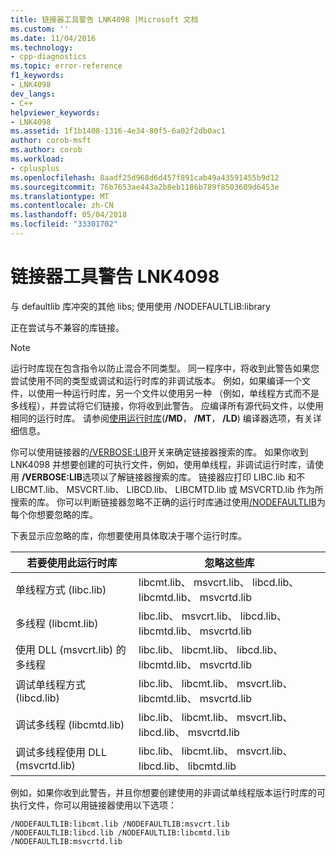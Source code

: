 ```yaml
---
title: 链接器工具警告 LNK4098 |Microsoft 文档
ms.custom: ''
ms.date: 11/04/2016
ms.technology:
- cpp-diagnostics
ms.topic: error-reference
f1_keywords:
- LNK4098
dev_langs:
- C++
helpviewer_keywords:
- LNK4098
ms.assetid: 1f1b1408-1316-4e34-80f5-6a02f2db0ac1
author: corob-msft
ms.author: corob
ms.workload:
- cplusplus
ms.openlocfilehash: 8aadf25d968d6d457f891cab49a43591455b9d12
ms.sourcegitcommit: 76b7653ae443a2b8eb1186b789f8503609d6453e
ms.translationtype: MT
ms.contentlocale: zh-CN
ms.lasthandoff: 05/04/2018
ms.locfileid: "33301702"
---
```

# <a name="linker-tools-warning-lnk4098"></a>链接器工具警告 LNK4098
与 defaultlib 库冲突的其他 libs; 使用使用 /NODEFAULTLIB:library  
  
 正在尝试与不兼容的库链接。  
  
> [!NOTE]
>  运行时库现在包含指令以防止混合不同类型。 同一程序中，将收到此警告如果您尝试使用不同的类型或调试和运行时库的非调试版本。 例如，如果编译一个文件，以使用一种运行时库，另一个文件以使用另一种 （例如，单线程方式而不是多线程），并尝试将它们链接，你将收到此警告。 应编译所有源代码文件，以使用相同的运行时库。 请参阅[使用运行时库](../../build/reference/md-mt-ld-use-run-time-library.md)(**/MD**， **/MT**， **/LD**) 编译器选项，有关详细信息。  
  
 你可以使用链接器的[/VERBOSE:LIB](../../build/reference/verbose-print-progress-messages.md)开关来确定链接器搜索的库。 如果你收到 LNK4098 并想要创建的可执行文件，例如，使用单线程，非调试运行时库，请使用 **/VERBOSE:LIB**选项以了解链接器搜索的库。 链接器应打印 LIBC.lib 和不 LIBCMT.lib、 MSVCRT.lib、 LIBCD.lib、 LIBCMTD.lib 或 MSVCRTD.lib 作为所搜索的库。 你可以判断链接器忽略不正确的运行时库通过使用[/NODEFAULTLIB](../../build/reference/nodefaultlib-ignore-libraries.md)为每个你想要忽略的库。  
  
 下表显示应忽略的库，你想要使用具体取决于哪个运行时库。  
  
|若要使用此运行时库|忽略这些库|  
|-----------------------------------|----------------------------|  
|单线程方式 (libc.lib)|libcmt.lib、 msvcrt.lib、 libcd.lib、 libcmtd.lib、 msvcrtd.lib|  
|多线程 (libcmt.lib)|libc.lib、 msvcrt.lib、 libcd.lib、 libcmtd.lib、 msvcrtd.lib|  
|使用 DLL (msvcrt.lib) 的多线程|libc.lib、 libcmt.lib、 libcd.lib、 libcmtd.lib、 msvcrtd.lib|  
|调试单线程方式 (libcd.lib)|libc.lib、 libcmt.lib、 msvcrt.lib、 libcmtd.lib、 msvcrtd.lib|  
|调试多线程 (libcmtd.lib)|libc.lib、 libcmt.lib、 msvcrt.lib、 libcd.lib、 msvcrtd.lib|  
|调试多线程使用 DLL (msvcrtd.lib)|libc.lib、 libcmt.lib、 msvcrt.lib、 libcd.lib、 libcmtd.lib|  
  
 例如，如果你收到此警告，并且你想要创建使用的非调试单线程版本运行时库的可执行文件，你可以用链接器使用以下选项：  
  
```  
/NODEFAULTLIB:libcmt.lib /NODEFAULTLIB:msvcrt.lib /NODEFAULTLIB:libcd.lib /NODEFAULTLIB:libcmtd.lib /NODEFAULTLIB:msvcrtd.lib  
```